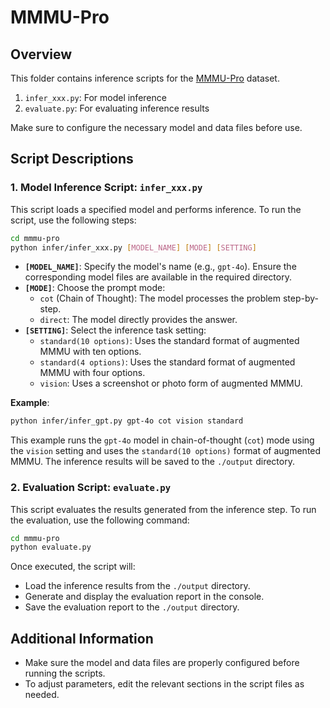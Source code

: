 # MMMU-Pro

## Overview

This folder contains inference scripts for the [MMMU-Pro](https://huggingface.co/datasets/MMMU/MMMU_Pro) dataset. 
1. `infer_xxx.py`: For model inference
2. `evaluate.py`: For evaluating inference results

Make sure to configure the necessary model and data files before use.

## Script Descriptions

### 1. Model Inference Script: `infer_xxx.py`

This script loads a specified model and performs inference. To run the script, use the following steps:

```bash
cd mmmu-pro
python infer/infer_xxx.py [MODEL_NAME] [MODE] [SETTING]
```

- **`[MODEL_NAME]`**: Specify the model's name (e.g., `gpt-4o`). Ensure the corresponding model files are available in the required directory.
- **`[MODE]`**: Choose the prompt mode:
  - `cot` (Chain of Thought): The model processes the problem step-by-step.
  - `direct`: The model directly provides the answer.
- **`[SETTING]`**: Select the inference task setting:
  - `standard(10 options)`: Uses the standard format of augmented MMMU with ten options.
  - `standard(4 options)`: Uses the standard format of augmented MMMU with four options.
  - `vision`: Uses a screenshot or photo form of augmented MMMU.

**Example**:

```bash
python infer/infer_gpt.py gpt-4o cot vision standard
```

This example runs the `gpt-4o` model in chain-of-thought (`cot`) mode using the `vision` setting and uses the `standard(10 options)` format of augmented MMMU. The inference results will be saved to the `./output` directory.

### 2. Evaluation Script: `evaluate.py`

This script evaluates the results generated from the inference step. To run the evaluation, use the following command:

```bash
cd mmmu-pro
python evaluate.py
```

Once executed, the script will:
- Load the inference results from the `./output` directory.
- Generate and display the evaluation report in the console.
- Save the evaluation report to the `./output` directory.

## Additional Information

- Make sure the model and data files are properly configured before running the scripts.
- To adjust parameters, edit the relevant sections in the script files as needed.
